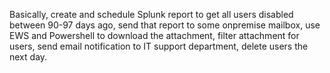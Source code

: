 Basically, create and schedule Splunk report to get all users disabled between 90-97 days ago, send that report to some onpremise mailbox, use EWS and Powershell to download the attachment, filter attachment for users, send email notification to IT support department, delete users the next day. 
